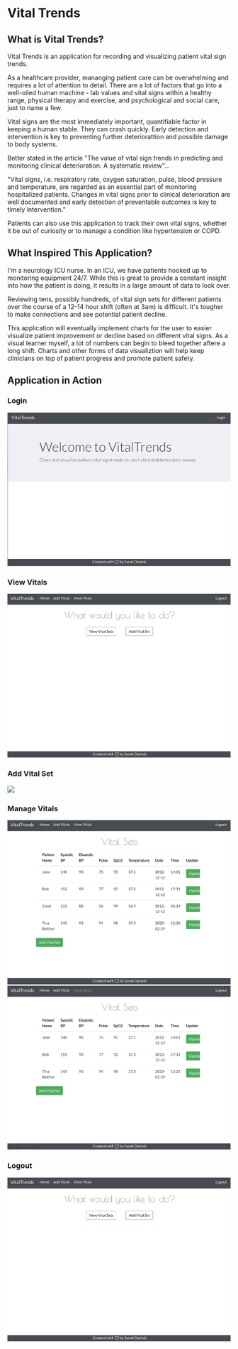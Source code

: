 # Vital Trends



## What is Vital Trends?

Vital Trends is an application for recording and visualizing patient vital sign trends.

As a healthcare provider, mananging patient care can be overwhelming and requires a lot of attention to detail. There are a lot of factors that go into a well-oiled human machine - lab values and vital signs within a healthy range, physical therapy and exercise, and psychological and social care, just to name a few. 

Vital signs are the most immediately important, quantifiable factor in keeping a human stable. They can crash quickly. Early detection and intervention is key to preventing further deteriorattion and possible damage to body systems. 

Better stated in the article "The value of vital sign trends in predicting and monitoring clinical deterioration: A systematic review"... 

"Vital signs, i.e. respiratory rate, oxygen saturation, pulse, blood pressure and temperature, are regarded as an essential part of monitoring hospitalized patients. Changes in vital signs prior to clinical deterioration are well documented and early detection of preventable outcomes is key to timely intervention."

Patients can also use this application to track their own vital signs, whether it be out of curiosity or to manage a condition like hypertension or COPD.




## What Inspired This Application? 

I'm a neurology ICU nurse. In an ICU, we have patients hooked up to monitoring equipment 24/7. While this is great to provide a constant insight into how the patient is doing, it results in a large amount of data to look over. 

Reviewing tens, possibly hundreds, of vital sign sets for different patients over the course of a 12-14 hour shift (often at 3am) is difficult. It's tougher to make connections and see potential patient decline.

This application will eventually implement charts for the user to easier visualize patient improvement or decline based on different vital signs. As a visual learner myself, a lot of numbers can begin to bleed together aftere a long shift. Charts and other forms of data visualiztion will help keep clinicians on top of patient progress and promote patient safety.



## Application in Action 

### Login
![](login.gif)

### View Vitals
![](viewvitals.gif)

### Add Vital Set
![](addvitalset.gif)

### Manage Vitals
![](deleteset.gif)
![](update.gif)

### Logout
![](logout.gif)